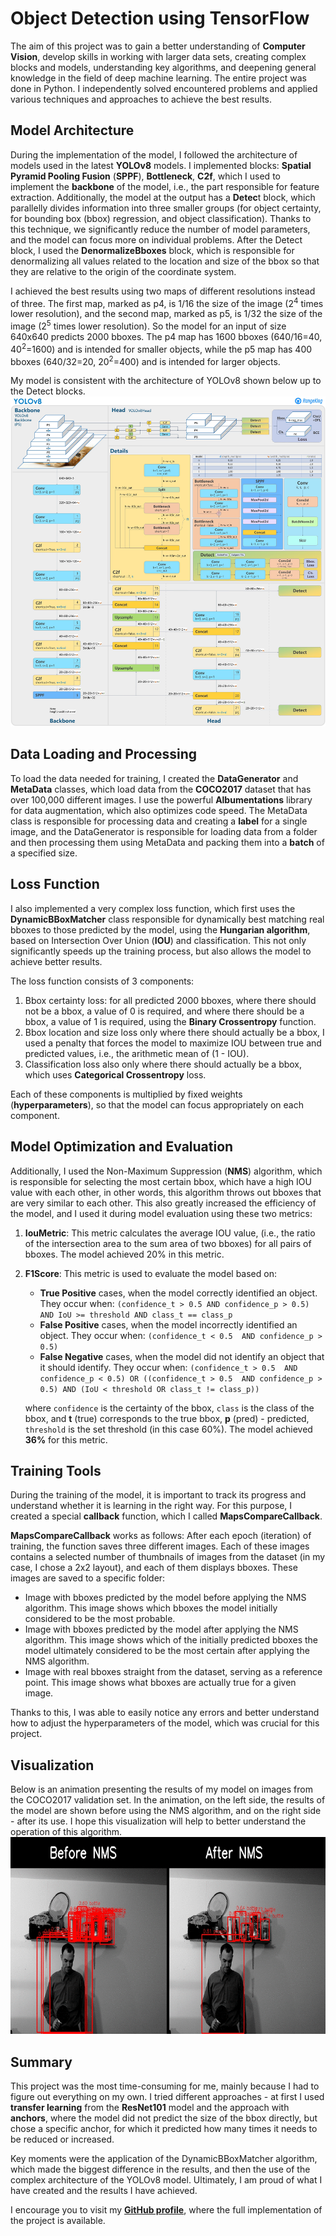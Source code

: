 # **Object Detection using TensorFlow**

The aim of this project was to gain a better understanding of **Computer Vision**, develop skills in working with larger data sets, creating complex blocks and models, understanding key algorithms, and deepening general knowledge in the field of deep machine learning. The entire project was done in Python. I independently solved encountered problems and applied various techniques and approaches to achieve the best results.

## Model Architecture
During the implementation of the model, I followed the architecture of models used in the latest **YOLOv8** models. I implemented blocks: **Spatial Pyramid Pooling Fusion** (**SPPF**), **Bottleneck**, **C2f**, which I used to implement the **backbone** of the model, i.e., the part responsible for feature extraction. Additionally, the model at the output has a **Detec**t block, which parallelly divides information into three smaller groups (for object certainty, for bounding box (bbox) regression, and object classification). Thanks to this technique, we significantly reduce the number of model parameters, and the model can focus more on individual problems. After the Detect block, I used the **DenormalizeBboxes** block, which is responsible for denormalizing all values related to the location and size of the bbox so that they are relative to the origin of the coordinate system.

I achieved the best results using two maps of different resolutions instead of three. The first map, marked as p4, is 1/16 the size of the image (2<sup>4</sup> times lower resolution), and the second map, marked as p5, is 1/32 the size of the image (2<sup>5</sup> times lower resolution). So the model for an input of size 640x640 predicts 2000 bboxes. The p4 map has 1600 bboxes (640/16=40, 40<sup>2</sup>=1600) and is intended for smaller objects, while the p5 map has 400 bboxes (640/32=20, 20<sup>2</sup>=400) and is intended for larger objects.

My model is consistent with the architecture of YOLOv8 shown below up to the Detect blocks.
![Architecture](model.png)

## Data Loading and Processing
To load the data needed for training, I created the **DataGenerator** and **MetaData** classes, which load data from the **COCO2017** dataset that has over 100,000 different images. I use the powerful **Albumentations** library for data augmentation, which also optimizes code speed. The MetaData class is responsible for processing data and creating a **label** for a single image, and the DataGenerator is responsible for loading data from a folder and then processing them using MetaData and packing them into a **batch** of a specified size.


## Loss Function
I also implemented a very complex loss function, which first uses the **DynamicBBoxMatcher** class responsible for dynamically best matching real bboxes to those predicted by the model, using the **Hungarian algorithm**, based on Intersection Over Union (**IOU**) and classification. This not only significantly speeds up the training process, but also allows the model to achieve better results.

The loss function consists of 3 components:
   1. Bbox certainty loss: for all predicted 2000 bboxes, where there should not be a bbox, a value of 0 is required, and where there should be a bbox, a value of 1 is required, using the **Binary Crossentropy** function.
   2. Bbox location and size loss only where there should actually be a bbox, I used a penalty that forces the model to maximize IOU between true and predicted values, i.e., the arithmetic mean of (1 - IOU).
   3. Classification loss also only where there should actually be a bbox, which uses **Categorical Crossentropy** loss.


Each of these components is multiplied by fixed weights (**hyperparameters**), so that the model can focus appropriately on each component.

## Model Optimization and Evaluation
Additionally, I used the Non-Maximum Suppression (**NMS**) algorithm, which is responsible for selecting the most certain bbox, which have a high IOU value with each other, in other words, this algorithm throws out bboxes that are very similar to each other. This also greatly increased the efficiency of the model, and I used it during model evaluation using these two metrics:

   1. **IouMetric**: This metric calculates the average IOU value, (i.e., the ratio of the intersection area to the sum area of two bboxes) for all pairs of bboxes. The model achieved 20% in this metric.
   
   2. **F1Score**: This metric is used to evaluate the model based on:
      - **True Positive** cases, when the model correctly identified an object. They occur when: ```(confidence_t > 0.5 AND confidence_p > 0.5) AND IoU >= threshold AND class_t == class_p``` 
      - **False Positive** cases, when the model incorrectly identified an object. They occur when:  ```(confidence_t < 0.5  AND confidence_p > 0.5)```
      - **False Negative** cases, when the model did not identify an object that it should identify. They occur when: ```(confidence_t > 0.5  AND confidence_p < 0.5) OR ((confidence_t > 0.5  AND confidence_p > 0.5) AND (IoU < threshold OR class_t != class_p))```
      
      where  ```confidence``` is the certainty of the bbox,  ```class``` is the class of the bbox, and **t** (true) corresponds to the true bbox, **p** (pred) - predicted,  ```threshold```  is the set threshold (in this case 60%). The model achieved **36%** for this metric.

## Training Tools
During the training of the model, it is important to track its progress and understand whether it is learning in the right way. For this purpose, I created a special **callback** function, which I called **MapsCompareCallback**.

**MapsCompareCallback** works as follows: After each epoch (iteration) of training, the function saves three different images. Each of these images contains a selected number of thumbnails of images from the dataset (in my case, I chose a 2x2 layout), and each of them displays bboxes. These images are saved to a specific folder:

   - Image with bboxes predicted by the model before applying the NMS algorithm. This image shows which bboxes the model initially considered to be the most probable.
   - Image with bboxes predicted by the model after applying the NMS algorithm. This image shows which of the initially predicted bboxes the model ultimately considered to be the most certain after applying the NMS algorithm.
   - Image with real bboxes straight from the dataset, serving as a reference point. This image shows what bboxes are actually true for a given image.

Thanks to this, I was able to easily notice any errors and better understand how to adjust the hyperparameters of the model, which was crucial for this project.

## Visualization
Below is an animation presenting the results of my model on images from the COCO2017 validation set. In the animation, on the left side, the results of the model are shown before using the NMS algorithm, and on the right side - after its use. I hope this visualization will help to better understand the operation of this algorithm.
![Output](output.gif)

## Summary 
This project was the most time-consuming for me, mainly because I had to figure out everything on my own. I tried different approaches - at first I used **transfer learning** from the **ResNet101** model and the approach with **anchors**, where the model did not predict the size of the bbox directly, but chose a specific anchor, for which it predicted how many times it needs to be reduced or increased.

Key moments were the application of the DynamicBBoxMatcher algorithm, which made the biggest difference in the results, and then the use of the complex architecture of the YOLOv8 model. Ultimately, I am proud of what I have created and the results I have achieved.


I encourage you to visit my [**GitHub profile**](https://github.com/JakubCzarnik/Object-Detection-Model-for-the-COCO2017-dataset), where the full implementation of the project is available.
